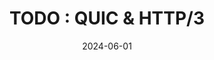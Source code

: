 ---
title: "TODO : QUIC & HTTP/3"
excerpt: ""

categories:
  - Network

toc: false
toc_sticky: false

date: 2024-06-01
last_modified_at: 2024-06-01
---